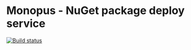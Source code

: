 # Monopus - NuGet package deploy service

[![Build status](https://ci.appveyor.com/api/projects/status/9tfw3xlxvqt3jyuw?svg=true)](https://ci.appveyor.com/project/kaanjin/monopus)
